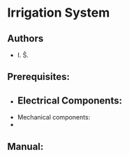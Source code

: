 # Irrigation System 

## Authors 
- I. Š.

## Prerequisites:

- Electrical Components:
  - 
- Mechanical components:
- 
## Manual: